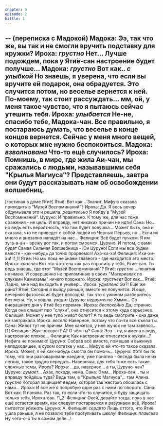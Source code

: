 ```yaml
---
chapter: 6
episode: 2
battle: 1
---
```

-- (переписка с Мадокой)
Мадока: Ээ, так что же, вы так и не смогли вручить подставку для кружки?
Ироха: *грустно* Нет... Лучше подождем, пока у Ятиё-сан настроение будет получше...
Мадока: *грустно* Вот как.. *с улыбкой* Но знаешь, я уверена, что если вы вручите ей подарок, она обрадуется. Это случится потом, но веселье вернется к ней. По-моему, так стоит рассуждать... мм, ой, у меня такое чувство, что я пытаюсь сейчас утешить тебя.
Ироха: *улыбается* Не-не, спасибо тебе, Мадока-чан. Все правильно, я постараюсь думать, что веселье в конце концов вернется. Сейчас у меня много вещей, о которых мне нужно беспокоиться.
Мадока: *взволнована* Что-то ещё случилось?
Ироха: Помнишь, в мире, где жила Аи-чан, мы сражались с людьми, называвшими себя "Крылья Магиуса"? Представляешь, завтра они будут рассказывать нам об освобождении волшебниц.
--

[гостиная в доме Ятиё]
Ятиё: Вот как... Значит, Мифую сказала приходить в "Музей Воспоминаний"?
Ироха: Да. Я весь вечер обдумывала это и решила. *решительно* Я пойду в "Музей Воспоминаний".
Цуруно: И правильно. К тому же, для нас тоже сражения - не цель. И вправду, нет никаких причин не идти!
Сана: Но... но ведь есть вероятность, что там будет ловушка... Может быть, она и сказала, что не приведет с собой людей из Черных Перьев, но... Если их много и внезапно нападёт на нас...
Фелиция: Всё будет пучком. Я им зуга-а-ан - врежу вот так, и потом смоемся.
Цуруно: И потом, с вами будет Самая Сильная Волшебница - Юи Цуруно! Если мы все будем вместе - как-нибудь да точно прорвёмся! Аха-ха-ха!
Фелиция: Ихи-хи-хи!
!1_1!
Ятиё: Но мы пока не знаем главного - где находится это место.
Ироха: *краснея* Вот это я хотела как раз спросить у тебя, Ятиё-сан. Ты ведь знаешь, где этот "Музей Воспоминаний"?
Ятиё: *грустно* ...понятия не имею. И совершенно не припоминаю в своих "Материалах по слухами Камихамы" ничего похожего.
Ироха: *грустнеет* Вот как...
Ятиё: Ладно, мне над выходить в универ...
Ироха: *удивлена* Ээ?! Еще же рано?
Ятиё: Сегодня я выйду раньше, вместе не получится. И еще, вечерняя фотосессия будет допоздна, так что с ужином разберитесь без меня. Ну, я пошла. *уходит*
Цуруно: *недоуменно* Хммм... Со вчерашнего дня у Ятиё без перемен.
Ироха: *беспокойно* Да, странно. Когда она слышит про "слухи", она относится к этому куда серьезнее.
Фелиция: Может у неё тупо живот болит? А то ведь смотрите - она даже не завтракала.
Ироха: *весело* Наверное, потому что почти всё съела ты.
Сана: Живот тут не причем. Мне кажется, у неё жучок не там завёлся... [1]
Фелиция: Жук-носорог? А? О чём ты?
Сана: Эээ... ну, я имела в виду, настроение плохое...
Фелиция: Как настроение относится к жукам...? Нефига не понимаю!
Цуруно: Собрав всё вместе, помешав и выкинув неподходящее, в сухом остатке у нас... Мифую ей что-то такое сказала.
Ироха: Может, я ей как-нибудь смогла бы помочь...
Цуруно: Хотя бы по тому, что они разговаривали наедине, уже понятно - беседа была не из легких, такое трудно передать. Наверняка, для тебя тоже есть такие сложные темы, Ироха?
Ироха: ...да, наверное... а ты, Цуруно-чан?
Цуруно: *думает*... Ахах, походу, нема.
Сана: Эмм... Ироха-сан... ты и вправду пойдёшь туда? Ведь там, в "Крыльях Магиуса"... там Алина. *грустно* Которая защищает ведьм, которая так жестоко обошлась с нами...
Ироха: И всё же я попробую один раз с ними поговорить.
Сана: Вот как. Я поняла. Раз так, то если что-то случится, я буду защищать только тебя, Ироха-сан.
!1_2!
Фелиция: Окей, давайте тогда, пока у нас ещё остается время, как следует постараемся и разузнаем всё, Ироха! *пытается убежать*
Цуруно: А, Фелиция! *сердито* Лишь оттого, что Ятиё ушла раньше, я не позволю тебе прогуливать школу!
Фелиция: *плаксиво* Ну чего-о-о ты в самом деле...!
